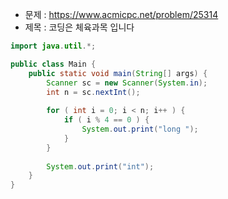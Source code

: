 - 문제 : https://www.acmicpc.net/problem/25314
- 제목 : 코딩은 체육과목 입니다

```java
import java.util.*;

public class Main {
    public static void main(String[] args) {
        Scanner sc = new Scanner(System.in);
        int n = sc.nextInt();
        
        for ( int i = 0; i < n; i++ ) {
            if ( i % 4 == 0 ) {
                System.out.print("long ");
            }
        }
        
        System.out.print("int");
    }
}
```